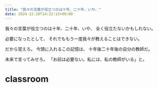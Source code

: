 ```yaml
---
title: "我々の言葉が役立つのは十年、二十年、いや、"
date: 2024-12-20T14:22:13+09:00
---
```

我々の言葉が役立つのは十年、二十年、いや、
全く役立たないかもしれない。

必要になったとして、
それでももう一度我々が教えることはできない。

だから覚えろ。
今頭に入れるこの記憶は、
十年後二十年後の自分の教師だ。

未来で言ってみせろ。
「お前は必要ない。私には、私の教師がいる」と。

# classroom
